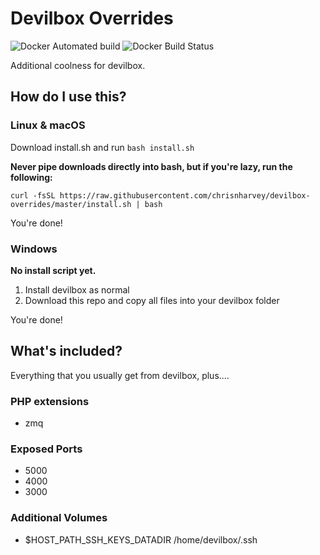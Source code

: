 # Devilbox Overrides

![Docker Automated build](https://img.shields.io/docker/automated/chrisnharvey/devilbox-php-fpm.svg)
![Docker Build Status](https://img.shields.io/docker/build/chrisnharvey/devilbox-php-fpm.svg)

Additional coolness for devilbox.

## How do I use this?

### Linux & macOS

Download install.sh and run ```bash install.sh```

__Never pipe downloads directly into bash, but if you're lazy, run the following:__

```
curl -fsSL https://raw.githubusercontent.com/chrisnharvey/devilbox-overrides/master/install.sh | bash
```

You're done!

### Windows

__No install script yet.__

1. Install devilbox as normal
2. Download this repo and copy all files into your devilbox folder

You're done!

## What's included?

Everything that you usually get from devilbox, plus....

### PHP extensions

- zmq

### Exposed Ports

- 5000
- 4000
- 3000

### Additional Volumes

- $HOST_PATH_SSH_KEYS_DATADIR /home/devilbox/.ssh
